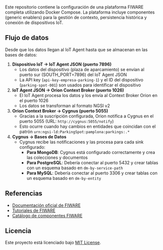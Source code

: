 
Este repositorio contiene la configuración de una plataforma FIWARE completa utilizando Docker Compose. La plataforma incluye componentes (generic enablers) para la gestión de contexto, persistencia histórica y conexión de dispositivos IoT.

## Flujo de datos

Desde que los datos llegan al IoT Agent hasta que se almacenan en las bases de datos:

1. **Dispositivo IoT → IoT Agent JSON (puerto 7896)**
    - Los datos del dispositivo (plaza de aparcamiento) se envían al puerto sur (SOUTH_PORT=7896) del IoT Agent JSON
    - La API key (`api-key-empresa-parking-1`) y el ID del dispositivo (`parking-spot-001`) son usados para identificar el dispositivo
2. **IoT Agent JSON → Orion Context Broker (puerto 1026)**
    - El IoT Agent procesa los datos y los envía al Context Broker Orion en el puerto 1026
    - Los datos se transforman al formato NGSI v2
3. **Orion Context Broker → Cygnus (puerto 5055)**
    - Gracias a la suscripción configurada, Orion notifica a Cygnus en el puerto 5055 (URL: `http://cygnus:5055/notify`)
    - Esto ocurre cuando hay cambios en entidades que coincidan con el patrón `urn:ngsi-ld:ParkingSpot:pamplona:parkings:.*`
4. **Cygnus → Bases de Datos**
    - Cygnus recibe las notificaciones y las procesa para cada sink configurado:
        - **Para MongoDB**: Cygnus está configurado correctamente y crea las colecciones y documentos
        - **Para PostgreSQL**: Debería conectar al puerto 5432 y crear tablas con un esquema basado en `dm-by-service-path`
        - **Para MySQL**: Debería conectar al puerto 3306 y crear tablas con un esquema basado en `dm-by-entity`

## Referencias

- [Documentación oficial de FIWARE](https://www.fiware.org/developers/)
- [Tutoriales de FIWARE](https://fiware-tutorials.readthedocs.io/en/latest/)
- [Catálogo de componentes FIWARE](https://www.fiware.org/developers/catalogue/)

## Licencia

Este proyecto está licenciado bajo [MIT License](LICENSE). 
